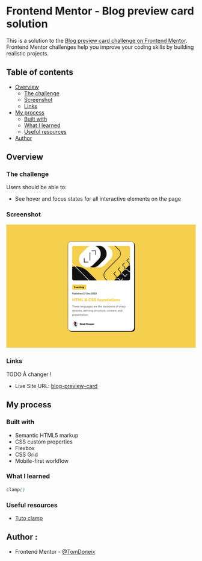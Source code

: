 # Frontend Mentor - Blog preview card solution

This is a solution to the [Blog preview card challenge on Frontend Mentor](https://www.frontendmentor.io/challenges/blog-preview-card-ckPaj01IcS). Frontend Mentor challenges help you improve your coding skills by building realistic projects. 

## Table of contents

- [Overview](#overview)
  - [The challenge](#the-challenge)
  - [Screenshot](#screenshot)
  - [Links](#links)
- [My process](#my-process)
  - [Built with](#built-with)
  - [What I learned](#what-i-learned)
  - [Useful resources](#useful-resources)
- [Author](#author)

## Overview

### The challenge

Users should be able to:

- See hover and focus states for all interactive elements on the page

### Screenshot

![](./assets/images/127.0.0.1_5500_index.html%20(1).png)


### Links

TODO À changer !
- Live Site URL: [blog-preview-card](https://blog-preview-card-chi-gray.vercel.app/)

## My process

### Built with

- Semantic HTML5 markup
- CSS custom properties
- Flexbox
- CSS Grid
- Mobile-first workflow


### What I learned

```css
clamp()
````

### Useful resources

- [Tuto clamp](https://www.swebdev.fr/blog/la-fonction-css-clamp)

## Author :

- Frontend Mentor - [@TomDoneix](https://www.frontendmentor.io/profile/TomDoneix)
